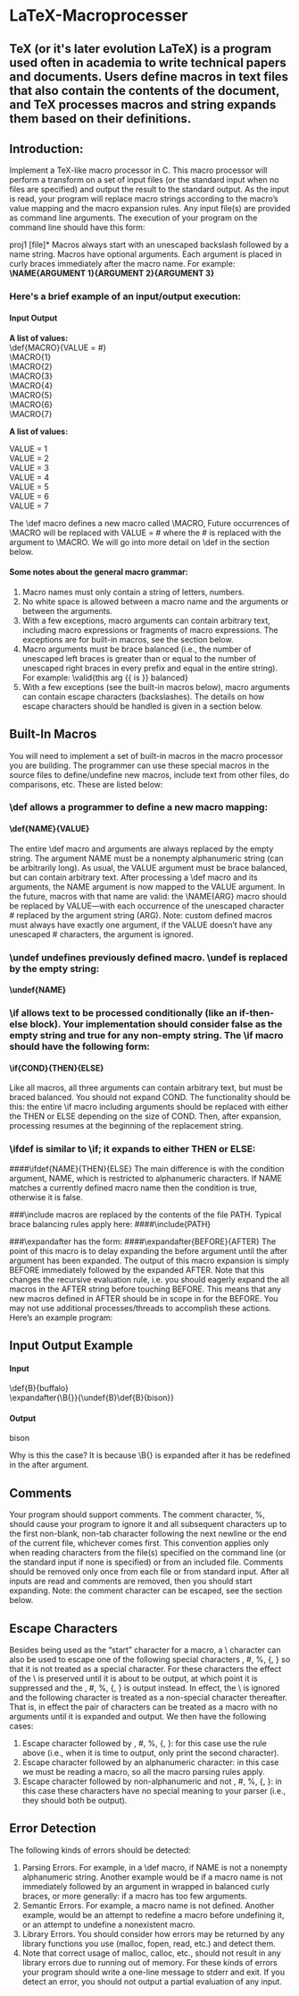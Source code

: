# LaTeX-Macroprocesser

## TeX (or it's later evolution LaTeX) is a program used often in academia to write technical papers and documents. Users define macros in text files that also contain the contents of the document, and TeX processes macros and string expands them based on their definitions.

## Introduction:
Implement a TeX-like macro processor in C. This macro processor will perform a transform on a set of input files (or the standard input when no files are specified) and output the result to the standard output. As the input is read, your program will replace macro strings according to the macro’s value mapping and the macro expansion rules. Any input file(s) are provided as command line arguments. The execution of your program on the command line should have this form: <br />

proj1 [file]*
Macros always start with an unescaped backslash followed by a name string. Macros have optional arguments. Each argument is placed in curly braces immediately after the macro name. For example: **\NAME{ARGUMENT 1}{ARGUMENT 2}{ARGUMENT 3}** <br /> 

### Here's a brief example of an input/output execution: <br />

#### Input	Output
**A list of values:** <br />
\def{MACRO}{VALUE = #} <br />
\MACRO{1} <br />
\MACRO{2} <br />
\MACRO{3} <br /> 
\MACRO{4} <br />
\MACRO{5} <br />
\MACRO{6} <br />
\MACRO{7} <br />

**A list of values:** <br />

VALUE = 1 <br />
VALUE = 2 <br />
VALUE = 3 <br />
VALUE = 4 <br />
VALUE = 5 <br />
VALUE = 6 <br />
VALUE = 7 <br />

The \def macro defines a new macro called \MACRO, Future occurrences of \MACRO will be replaced with VALUE = # where the # is replaced with the argument to \MACRO. We will go into more detail on \def in the section below. <br />

#### Some notes about the general macro grammar: <br />

1. Macro names must only contain a string of letters, numbers.
2. No white space is allowed between a macro name and the arguments or between the arguments.
3. With a few exceptions, macro arguments can contain arbitrary text, including macro expressions or fragments of macro expressions. The exceptions are for built-in macros, see the section below.
4. Macro arguments must be brace balanced (i.e., the number of unescaped left braces is greater than or equal to the number of unescaped right braces in every prefix and equal in the entire string). For example:
\valid{this arg {{ is }} balanced}
5. With a few exceptions (see the built-in macros below), macro arguments can contain escape characters (backslashes). The details on how escape characters should be handled is given in a section below.

## Built-In Macros
You will need to implement a set of built-in macros in the macro processor you are building.  The programmer can use these special macros in the source files to define/undefine new macros, include text from other files, do comparisons, etc. These are listed below: <br />

### \def allows a programmer to define a new macro mapping:
#### \def{NAME}{VALUE}
The entire \def macro and arguments are always replaced by the empty string.  The argument NAME must be a nonempty alphanumeric string (can be arbitrarily long).  As usual, the VALUE argument must be brace balanced, but can contain arbitrary text. After processing a \def macro  and  its  arguments,  the NAME argument  is  now  mapped  to  the VALUE argument. In the future, macros with that name are valid: the \NAME{ARG} macro should be replaced by VALUE—with each occurrence of the unescaped character # replaced by the argument string (ARG). Note: custom defined macros must always have exactly one argument, if the VALUE doesn’t have any unescaped # characters, the argument is ignored.

### \undef undefines  previously defined macro. \undef is replaced by the empty string:
#### \undef{NAME}

### \if allows text to be processed conditionally (like an if-then-else block). Your implementation should consider false as the empty string  and true for any non-empty string. The \if macro should have the following form:
#### \if{COND}{THEN}{ELSE}
Like all macros, all three arguments can contain arbitrary text, but must be braced balanced.  You should not expand COND. The functionality should be this: the entire \if macro including arguments should be replaced with either the THEN or ELSE depending on the size of COND. Then, after expansion, processing resumes at the beginning of the replacement string.

### \ifdef is similar to \if; it expands to either THEN or ELSE:
####\ifdef{NAME}{THEN}{ELSE}
The main difference is with the condition argument, NAME, which is restricted to alphanumeric characters. If NAME matches a currently defined macro name then the condition is true, otherwise it is false.

###\include macros are replaced by the contents of the file PATH. Typical brace balancing rules apply here:
####\include{PATH}

###\expandafter has the form:
####\expandafter{BEFORE}{AFTER}
The point of this macro is to delay expanding the before argument until the after argument has been expanded. The output of this macro expansion is simply BEFORE immediately followed by the expanded AFTER. Note that this changes the recursive evaluation rule, i.e. you should eagerly expand the all macros in the AFTER string before touching BEFORE. This means that any new macros defined in AFTER should be in scope in for the BEFORE. You may not use additional processes/threads to accomplish these actions. Here’s an example program:

## Input Output Example
#### Input
\def{B}{buffalo} <br />
\expandafter{\B{}}{\undef{B}\def{B}{bison}} <br />
#### Output
bison <br />

Why is this the case? It is because \B{} is expanded after it has be redefined in the after argument. 
 
## Comments
Your program should support comments. The comment character, %, should cause your program to ignore it and all subsequent characters up to the first non-blank, non-tab character following the next newline or the end of the current file, whichever comes first. This convention applies only when reading characters from the file(s) specified on the command line (or the standard input if none is specified) or from an included file. Comments should be removed only once from each file or from standard input. After all inputs are read and comments are removed, then you should start expanding.  Note: the comment character can be escaped, see the section below.

## Escape Characters
Besides being used as the “start” character for a macro, a \ character can also be used to escape one of the following special characters \, #, %, {, } so that it is not treated as a special character.  For these characters the effect of the \ is preserved until it is about to be output, at which point it is suppressed and the \, #, %, {, } is output instead. In effect, the \ is ignored and the following character is treated as a non-special character thereafter.  That is, in effect the pair of characters can be treated as a macro with no arguments until it is expanded and output. We then have the following cases:

1. Escape character followed by \, #, %, {, }:  for this case use the rule above (i.e., when it is time to output, only print the second character).
2. Escape character followed by an alphanumeric character: in this case we must be reading a macro, so all the macro parsing rules apply.
3. Escape character followed by non-alphanumeric and not \, #, %, {, }:  in this case these characters have no special meaning to your parser (i.e., they should both be output).
 

## Error Detection
The following kinds of errors should be detected:

1. Parsing Errors.  For example, in a \def macro, if NAME is not a nonempty alphanumeric string. Another example would be if a macro name is not immediately followed by an argument in wrapped in balanced curly braces, or more generally: if a macro has too few arguments.
2. Semantic Errors. For example, a macro name is not defined. Another example, would be an attempt to redefine a macro before undefining it, or an attempt to undefine a nonexistent macro.
3. Library Errors. You should consider how errors may be returned by any library functions you use (malloc, fopen, read, etc.) and detect them.
4. Note that correct usage of malloc, calloc, etc., should not result in any library errors due to running out of memory.
For these kinds of errors your program should write a one-line message to stderr and exit. If you detect an error, you should not output a partial evaluation of any input. 
